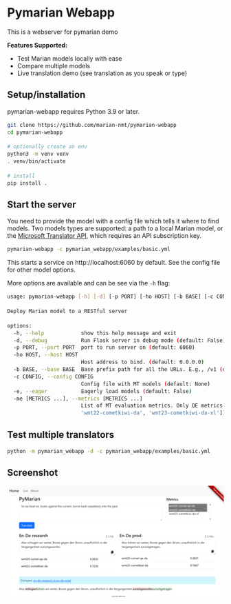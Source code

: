# Pymarian Webapp

This is a webserver for pymarian demo

**Features Supported:**
* Test Marian models locally with ease
* Compare multiple models
* Live translation demo (see translation as you speak or type)


## Setup/installation

pymarian-webapp requires Python 3.9 or later.

```bash
git clone https://github.com/marian-nmt/pymarian-webapp
cd pymarian-webapp

# optionally create an env
python3 -m venv venv
. venv/bin/activate

# install
pip install .
```

## Start the server

You need to provide the model with a config file which tells it where to find models. Two models types are supported: a path to a local Marian model, or the [Microsoft Translator API](https://learn.microsoft.com/en-us/azure/ai-services/translator/reference/v3-0-reference), which requires an API subscription key.

```bash
pymarian-webapp -c pymarian_webapp/examples/basic.yml
```
This starts a service on http://localhost:6060 by default. See the config file for other model options.

More options are available and can be see via the `-h` flag:

```bash
usage: pymarian-webapp [-h] [-d] [-p PORT] [-ho HOST] [-b BASE] [-c CONFIG] [-e] [-me [METRICS ...]]

Deploy Marian model to a RESTful server

options:
  -h, --help            show this help message and exit
  -d, --debug           Run Flask server in debug mode (default: False)
  -p PORT, --port PORT  port to run server on (default: 6060)
  -ho HOST, --host HOST
                        Host address to bind. (default: 0.0.0.0)
  -b BASE, --base BASE  Base prefix path for all the URLs. E.g., /v1 (default: None)
  -c CONFIG, --config CONFIG
                        Config file with MT models (default: None)
  -e, --eager           Eagerly load models (default: False)
  -me [METRICS ...], --metrics [METRICS ...]
                        List of MT evaluation metrics. Only QE metrics are supported. (default: ['wmt20-comet-qe-da',
                        'wmt22-cometkiwi-da', 'wmt23-cometkiwi-da-xl'])
```

## Test multiple translators

```bash
python -m pymarian_webapp -d -c pymarian_webapp/examples/basic.yml
```

## Screenshot

![Pymarian Webapp](docs/pymarian-webapp1.png?raw=true "Pymarian Webapp")